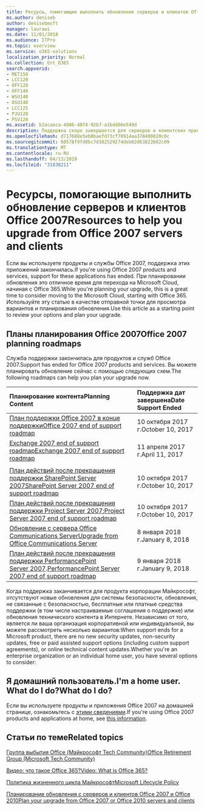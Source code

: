 ```yaml
---
title: Ресурсы, помогающие выполнить обновление серверов и клиентов Office 2007
ms.author: deniseb
author: denisebmsft
manager: laurawi
ms.date: 11/01/2018
ms.audience: ITPro
ms.topic: overview
ms.service: o365-solutions
localization_priority: Normal
ms.collection: Ent_O365
search.appverid:
- MET150
- LCC120
- OFF120
- OFF140
- WSU140
- OSU140
- LCC125
- PJU120
- PSV120
ms.assetid: b2acaeca-4986-40f4-92b7-a1bdd06e549d
description: Поддержка скоро завершается для серверов и клиентских приложений Office 2007, а настраиваемые соглашения о поддержке недоступны. Используйте эту статью, чтобы начать планирование обновления сейчас.
ms.openlocfilehash: d717688e5eb0baefd73cf70914aa378400820c0c
ms.sourcegitcommit: 60578f9fd0bc7d102529274deb02d63822682c09
ms.translationtype: MT
ms.contentlocale: ru-RU
ms.lasthandoff: 04/13/2019
ms.locfileid: "31838211"
---
```

# <a name="resources-to-help-you-upgrade-from-office-2007-servers-and-clients"></a><span data-ttu-id="aaa09-104">Ресурсы, помогающие выполнить обновление серверов и клиентов Office 2007</span><span class="sxs-lookup"><span data-stu-id="aaa09-104">Resources to help you upgrade from Office 2007 servers and clients</span></span>

<span data-ttu-id="aaa09-105">Если вы используете продукты и службы Office 2007, поддержка этих приложений закончилась.</span><span class="sxs-lookup"><span data-stu-id="aaa09-105">If you're using Office 2007 products and services, support for these applications has ended.</span></span> <span data-ttu-id="aaa09-106">При планировании обновления это отличное время для перехода на Microsoft Cloud, начиная с Office 365.</span><span class="sxs-lookup"><span data-stu-id="aaa09-106">While you're planning your upgrade, this is a great time to consider moving to the Microsoft Cloud, starting with Office 365.</span></span> <span data-ttu-id="aaa09-107">Используйте эту статью в качестве отправной точки для просмотра вариантов и планирования обновления.</span><span class="sxs-lookup"><span data-stu-id="aaa09-107">Use this article as a starting point to review your options and plan your upgrade.</span></span>
      
## <a name="office-2007-planning-roadmaps"></a><span data-ttu-id="aaa09-108">Планы планирования Office 2007</span><span class="sxs-lookup"><span data-stu-id="aaa09-108">Office 2007 planning roadmaps</span></span>
  
<span data-ttu-id="aaa09-109">Служба поддержки закончилась для продуктов и служб Office 2007.</span><span class="sxs-lookup"><span data-stu-id="aaa09-109">Support has ended for Office 2007 products and services.</span></span> <span data-ttu-id="aaa09-110">Вы можете планировать обновление сейчас с помощью следующих схем.</span><span class="sxs-lookup"><span data-stu-id="aaa09-110">The following roadmaps can help you plan your upgrade now.</span></span>

|<span data-ttu-id="aaa09-111">**Планирование контента**</span><span class="sxs-lookup"><span data-stu-id="aaa09-111">**Planning Content**</span></span>|<span data-ttu-id="aaa09-112">**Поддержка дат завершена**</span><span class="sxs-lookup"><span data-stu-id="aaa09-112">**Date Support Ended**</span></span>|
|:-----|:-----|
|[<span data-ttu-id="aaa09-113">План поддержки Office 2007 в конце поддержки</span><span class="sxs-lookup"><span data-stu-id="aaa09-113">Office 2007 end of support roadmap</span></span>](https://docs.microsoft.com/DeployOffice/office-2007-end-support-roadmap) <br/> |<span data-ttu-id="aaa09-114">10 октября 2017 г.</span><span class="sxs-lookup"><span data-stu-id="aaa09-114">October 10, 2017</span></span>  <br/> |
|[<span data-ttu-id="aaa09-115">Exchange 2007 end of support roadmap</span><span class="sxs-lookup"><span data-stu-id="aaa09-115">Exchange 2007 end of support roadmap</span></span>](exchange-2007-end-of-support.md) <br/> |<span data-ttu-id="aaa09-116">11 апреля 2017 г.</span><span class="sxs-lookup"><span data-stu-id="aaa09-116">April 11, 2017</span></span>  <br/> |
|<span data-ttu-id="aaa09-117">
  [План действий после прекращения поддержки SharePoint Server 2007](sharepoint-2007-end-of-support.md)</span><span class="sxs-lookup"><span data-stu-id="aaa09-117">[SharePoint Server 2007 end of support roadmap](sharepoint-2007-end-of-support.md)</span></span> <br/> |<span data-ttu-id="aaa09-118">10 октября 2017 г.</span><span class="sxs-lookup"><span data-stu-id="aaa09-118">October 10, 2017</span></span>  <br/> |
|<span data-ttu-id="aaa09-119">[План действий после прекращения поддержки Project Server 2007](project-server-2007-end-of-support.md);</span><span class="sxs-lookup"><span data-stu-id="aaa09-119">[Project Server 2007 end of support roadmap](project-server-2007-end-of-support.md)</span></span> <br/> |<span data-ttu-id="aaa09-120">10 октября 2017 г.</span><span class="sxs-lookup"><span data-stu-id="aaa09-120">October 10, 2017</span></span>  <br/> |
|[<span data-ttu-id="aaa09-121">Обновление с сервера Office Communications Server</span><span class="sxs-lookup"><span data-stu-id="aaa09-121">Upgrade from Office Communications Server</span></span>](https://docs.microsoft.com/SkypeForBusiness/plan-your-deployment/upgrade) <br/> |<span data-ttu-id="aaa09-122">8 января 2018 г.</span><span class="sxs-lookup"><span data-stu-id="aaa09-122">January 8, 2018</span></span>  <br/> |
|<span data-ttu-id="aaa09-123">[План действий после прекращения поддержки PerformancePoint Server 2007](pps-2007-end-of-support.md).</span><span class="sxs-lookup"><span data-stu-id="aaa09-123">[PerformancePoint Server 2007 end of support roadmap](pps-2007-end-of-support.md)</span></span> <br/> |<span data-ttu-id="aaa09-124">9 января 2018 г.</span><span class="sxs-lookup"><span data-stu-id="aaa09-124">January 9, 2018</span></span>  <br/> |
   
<span data-ttu-id="aaa09-125">Когда поддержка заканчивается для продукта корпорации Майкрософт, отсутствуют новые обновления для системы безопасности, обновления, не связанные с безопасностью, бесплатные или платные средства поддержки (в том числе настраиваемые соглашения о поддержке) или обновления технического контента в Интернете. Независимо от того, является ли ваша организация корпоративной или индивидуальной, вы можете рассмотреть несколько вариантов:</span><span class="sxs-lookup"><span data-stu-id="aaa09-125">When support ends for a Microsoft product, there are no new security updates, non-security updates, free or paid assisted support options (including custom support agreements), or online technical content updates.Whether you're an enterprise organization or an individual home user, you have several options to consider:</span></span>

## <a name="im-a-home-user-what-do-i-do"></a><span data-ttu-id="aaa09-126">Я домашний пользователь.</span><span class="sxs-lookup"><span data-stu-id="aaa09-126">I'm a home user.</span></span> <span data-ttu-id="aaa09-127">What do I do?</span><span class="sxs-lookup"><span data-stu-id="aaa09-127">What do I do?</span></span>

<span data-ttu-id="aaa09-128">Если вы используете продукты и приложения Office 2007 на домашней странице, ознакомьтесь с [этими сведениями](plan-upgrade-previous-versions-office.md#im-a-home-user-what-do-i-do).</span><span class="sxs-lookup"><span data-stu-id="aaa09-128">If you're using Office 2007 products and applications at home, see [this information](plan-upgrade-previous-versions-office.md#im-a-home-user-what-do-i-do).</span></span>
     
## <a name="related-topics"></a><span data-ttu-id="aaa09-129">Статьи по теме</span><span class="sxs-lookup"><span data-stu-id="aaa09-129">Related topics</span></span>

[<span data-ttu-id="aaa09-130">Группа выбытия Office (Майкрософт Tech Community)</span><span class="sxs-lookup"><span data-stu-id="aaa09-130">Office Retirement Group (Microsoft Tech Community)</span></span>](https://go.microsoft.com/fwlink/?linkid=842065)
  
[<span data-ttu-id="aaa09-131">Видео: что такое Office 365?</span><span class="sxs-lookup"><span data-stu-id="aaa09-131">Video: What is Office 365?</span></span>](https://support.office.com/article/847caf12-2589-452c-8aca-1c009797678b.aspx)
  
[<span data-ttu-id="aaa09-132">Политика жизненного цикла Майкрософт</span><span class="sxs-lookup"><span data-stu-id="aaa09-132">Microsoft Lifecycle Policy</span></span>](https://go.microsoft.com/fwlink/?linkid=865200)

[<span data-ttu-id="aaa09-133">Планирование обновления с серверов и клиентов Office 2007 и Office 2010</span><span class="sxs-lookup"><span data-stu-id="aaa09-133">Plan your upgrade from Office 2007 or Office 2010 servers and clients</span></span>](plan-upgrade-previous-versions-office.md)
  

